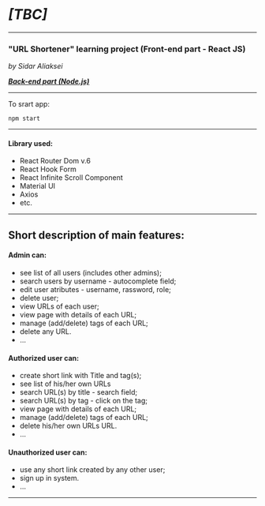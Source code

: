 # _[TBC]_

---

### "URL Shortener" learning project (**Front-end part - React JS**)

_by Sidar Aliaksei_

**_[Back-end part (Node.js)](https://github.com/aliakseisidar/URLShortener_server)_**

---

To srart app:

```
npm start
```

---

#### Library used:

- React Router Dom v.6
- React Hook Form
- React Infinite Scroll Component
- Material UI
- Axios
- etc.

---

## Short description of main features:

#### Admin can:

- see list of all users (includes other admins);
- search users by username - autocomplete field;
- edit user atributes - username, rassword, role;
- delete user;
- view URLs of each user;
- view page with details of each URL;
- manage (add/delete) tags of each URL;
- delete any URL.
- ...

#### Authorized user can:

- create short link with Title and tag(s);
- see list of his/her own URLs
- search URL(s) by title - search field;
- search URL(s) by tag - click on the tag;
- view page with details of each URL;
- manage (add/delete) tags of each URL;
- delete his/her own URLs URL.
- ...

#### Unauthorized user can:

- use any short link created by any other user;
- sign up in system.
- ...

---
